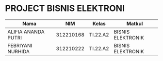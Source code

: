 # PROJECT BISNIS ELEKTRONI

|**Nama**|**NIM**|**Kelas**|**Matkul**|
|----|---|-----|------|
|ALIFIA ANANDA PUTRI|312210168|TI.22.A2|BISNIS ELEKTRONIK|
|FEBRIYANI NURHIDA|312210222|TI.22.A2|BISNIS ELEKTRONIK|
